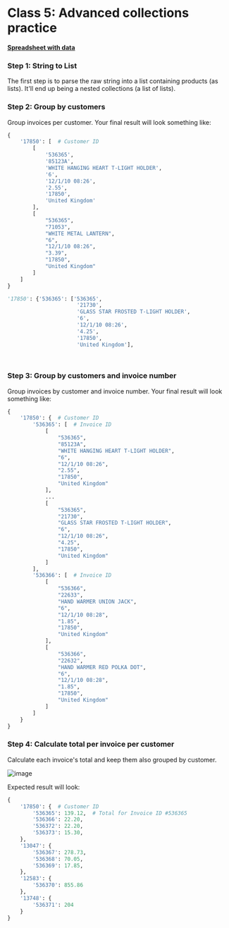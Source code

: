 # Class 5: Advanced collections practice

**[Spreadsheet with data](https://docs.google.com/spreadsheets/d/1WxvM9V_rgHlKLhQ7SEz6J7P0t6Nh9oF7-fBr9EZylGs/edit?usp=sharing)**

### Step 1: String to List

The first step is to parse the raw string into a list containing products (as lists). It'll end up being a nested collections (a list of lists).

### Step 2: Group by customers

Group invoices per customer. Your final result will look something like:

```python
{
    '17850': [  # Customer ID
        [
            '536365',
            '85123A',
            'WHITE HANGING HEART T-LIGHT HOLDER',
            '6',
            '12/1/10 08:26',
            '2.55',
            '17850',
            'United Kingdom'
        ],
        [
            "536365",
            "71053",
            "WHITE METAL LANTERN",
            "6",
            "12/1/10 08:26",
            "3.39",
            "17850",
            "United Kingdom"
        ]
    ]
}

'17850': {'536365': ['536365',
                      '21730',
                      'GLASS STAR FROSTED T-LIGHT HOLDER',
                      '6',
                      '12/1/10 08:26',
                      '4.25',
                      '17850',
                      'United Kingdom'],
          
          
```


### Step 3: Group by customers and invoice number

Group invoices by customer and invoice number. Your final result will look something like:

```python
{
    '17850': {  # Customer ID
        '536365': [  # Invoice ID
            [
                "536365",
                "85123A",
                "WHITE HANGING HEART T-LIGHT HOLDER",
                "6",
                "12/1/10 08:26",
                "2.55",
                "17850",
                "United Kingdom"
            ],
            ...
            [
                "536365",
                "21730",
                "GLASS STAR FROSTED T-LIGHT HOLDER",
                "6",
                "12/1/10 08:26",
                "4.25",
                "17850",
                "United Kingdom"
            ]
        ],
        '536366': [  # Invoice ID
            [
                "536366",
                "22633",
                "HAND WARMER UNION JACK",
                "6",
                "12/1/10 08:28",
                "1.85",
                "17850",
                "United Kingdom"
            ],
            [
                "536366",
                "22632",
                "HAND WARMER RED POLKA DOT",
                "6",
                "12/1/10 08:28",
                "1.85",
                "17850",
                "United Kingdom"
            ]
        ]
    }
}
```

### Step 4: Calculate total per invoice per customer

Calculate each invoice's total and keep them also grouped by customer.

![image](https://user-images.githubusercontent.com/872296/36392376-b3ff802a-1589-11e8-887e-43c9b6faf80d.png)

Expected result will look:

```python
{
    '17850': {  # Customer ID
        '536365': 139.12,  # Total for Invoice ID #536365
        '536366': 22.20,
        '536372': 22.20,
        '536373': 15.30,
    },
    '13047': {
        '536367': 278.73,
        '536368': 70.05,
        '536369': 17.85,
    },
    '12583': {
        '536370': 855.86
    },
    '13748': {
        '536371': 204
    }
}
```
